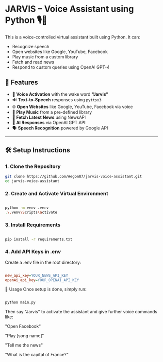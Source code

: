 # JARVIS – Voice Assistant using Python 🎙️🤖

This is a voice-controlled virtual assistant built using Python. It can:
- Recognize speech
- Open websites like Google, YouTube, Facebook
- Play music from a custom library
- Fetch and read news
- Respond to custom queries using OpenAI GPT-4

## 🎯 Features

- 🎤 **Voice Activation** with the wake word **"Jarvis"**
- 🔊 **Text-to-Speech** responses using `pyttsx3`
- 🌐 **Open Websites** like Google, YouTube, Facebook via voice
- 🎵 **Play Music** from a pre-defined library
- 📰 **Fetch Latest News** using NewsAPI
- 🤖 **AI Responses** via OpenAI GPT API
- 🗣️ **Speech Recognition** powered by Google API

---

## 🛠️ Setup Instructions

### 1. Clone the Repository

```bash
git clone https://github.com/Aegon87/jarvis-voice-assistant.git
cd jarvis-voice-assistant
```

### 2. Create and Activate Virtual Environment

```bash

python -m venv .venv
.\.venv\Scripts\activate
```

### 3. Install Requirements

```bash

pip install -r requirements.txt
```

### 4. Add API Keys in .env

Create a .env file in the root directory:

```ini

new_api_key=YOUR_NEWS_API_KEY
openAi_api_key=YOUR_OPENAI_API_KEY
```

🚀 Usage
Once setup is done, simply run:

```bash

python main.py
```

Then say "Jarvis" to activate the assistant and give further voice commands like:

"Open Facebook"

"Play [song name]"

"Tell me the news"

"What is the capital of France?"


